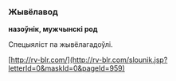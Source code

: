 ### Жывёлавод
**назоўнік, мужчынскі род**

Спецыяліст па жывёлагадоўлі.

<a rel="author">[http://rv-blr.com/](http://rv-blr.com/slounik.jsp?letterId=0&maskId=0&pageId=959)</a>
